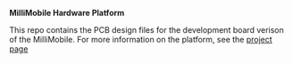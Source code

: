 **MilliMobile Hardware Platform**

This repo contains the PCB design files for the development board verison of the MilliMobile. For more information on the platform, see the [project page](https://millimobile.cs.washington.edu/)

